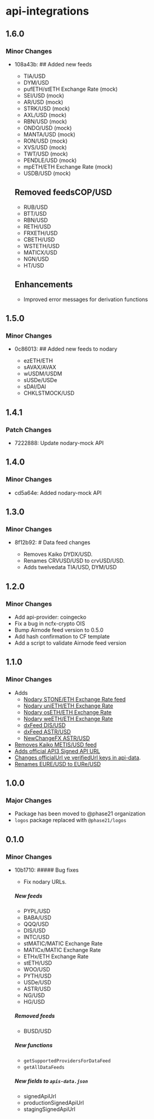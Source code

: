 # api-integrations

## 1.6.0

### Minor Changes

- 108a43b: ## Added new feeds

  - TIA/USD
  - DYM/USD
  - pufETH/stETH Exchange Rate (mock)
  - SEI/USD (mock)
  - AR/USD (mock)
  - STRK/USD (mock)
  - AXL/USD (mock)
  - RBN/USD (mock)
  - ONDO/USD (mock)
  - MANTA/USD (mock)
  - RON/USD (mock)
  - XVS/USD (mock)
  - TWT/USD (mock)
  - PENDLE/USD (mock)
  - mpETH/ETH Exchange Rate (mock)
  - USDB/USD (mock)

  ## Removed feedsCOP/USD

  - RUB/USD
  - BTT/USD
  - RBN/USD
  - RETH/USD
  - FRXETH/USD
  - CBETH/USD
  - WSTETH/USD
  - MATICX/USD
  - NGN/USD
  - HT/USD

  ## Enhancements

  - Improved error messages for derivation functions

## 1.5.0

### Minor Changes

- 0c86013: ## Added new feeds to nodary

  - ezETH/ETH
  - sAVAX/AVAX
  - wUSDM/USDM
  - sUSDe/USDe
  - sDAI/DAI
  - CHKLSTMOCK/USD

## 1.4.1

### Patch Changes

- 7222888: Update nodary-mock API

## 1.4.0

### Minor Changes

- cd5a64e: Added nodary-mock API

## 1.3.0

### Minor Changes

- 8f12b92: # Data feed changes

  - Removes Kaiko DYDX/USD.
  - Renames CRVUSD/USD to crvUSD/USD.
  - Adds twelvedata TIA/USD, DYM/USD

## 1.2.0

### Minor Changes

- Add api-provider: coingecko
- Fix a bug in ncfx-crypto OIS
- Bump Airnode feed version to 0.5.0
- Add hash confirmation to CF template
- Add a script to validate Airnode feed version

## 1.1.0

### Minor Changes

- Adds
  - [Nodary STONE/ETH Exchange Rate feed](https://github.com/api3dao/api-integrations/commit/f448c2b5622cb7d4d5fbd5b92a99d3c10297dec7)
  - [Nodary uniETH/ETH Exchange Rate](https://github.com/api3dao/api-integrations/commit/081a183581cf189350320af36f36ce5320d30bef#diff-9c460aeebfc7ce077854a25c29d28205b90f5d2db5b79f0fb2a67c745676a817)
  - [Nodary osETH/ETH Exchange Rate](https://github.com/api3dao/api-integrations/commit/081a183581cf189350320af36f36ce5320d30bef#diff-9c460aeebfc7ce077854a25c29d28205b90f5d2db5b79f0fb2a67c745676a817)
  - [Nodary weETH/ETH Exchange Rate](https://github.com/api3dao/api-integrations/commit/081a183581cf189350320af36f36ce5320d30bef#diff-9c460aeebfc7ce077854a25c29d28205b90f5d2db5b79f0fb2a67c745676a817)
  - [dxFeed DIS/USD](https://github.com/api3dao/api-integrations/commit/ef3896c6a57aa33dc982132d93d97a5ce361cb6e)
  - [dxFeed ASTR/USD](https://github.com/api3dao/api-integrations/commit/ef3896c6a57aa33dc982132d93d97a5ce361cb6e)
  - [NewChangeFX ASTR/USD](https://github.com/api3dao/api-integrations/commit/ef3896c6a57aa33dc982132d93d97a5ce361cb6e)
- [Removes Kaiko METIS/USD feed](https://github.com/api3dao/api-integrations/commit/ef3896c6a57aa33dc982132d93d97a5ce361cb6e)
- [Adds official API3 Signed API URL](https://github.com/api3dao/api-integrations/commit/590aba96b180d77a20a02e74cdaf3e8f649b0b97)
- [Changes officialUrl ve verifiedUrl keys in api-data](https://github.com/api3dao/api-integrations/commit/a771e79b0c36cdf96564feb0644547c16e7f6af5).
- [Renames EURE/USD to EURe/USD](https://github.com/api3dao/api-integrations/commit/081a183581cf189350320af36f36ce5320d30bef#diff-9c460aeebfc7ce077854a25c29d28205b90f5d2db5b79f0fb2a67c745676a817)

## 1.0.0

### Major Changes

- Package has been moved to @phase21 organization
- `logos` package replaced with `@phase21/logos`

## 0.1.0

### Minor Changes

- 10b1710: ##### Bug fixes

  - Fix nodary URLs.

  ##### New feeds

  - PYPL/USD
  - BABA/USD
  - QQQ/USD
  - DIS/USD
  - INTC/USD
  - stMATIC/MATIC Exchange Rate
  - MATICx/MATIC Exchange Rate
  - ETHx/ETH Exchange Rate
  - stETH/USD
  - WOO/USD
  - PYTH/USD
  - USDe/USD
  - ASTR/USD
  - NG/USD
  - HG/USD

  ##### Removed feeds

  - BUSD/USD

  ##### New functions

  - `getSupportedProvidersForDataFeed`
  - `getAllDataFeeds`

  ##### New fields to `apis-data.json`

  - signedApiUrl
  - productionSignedApiUrl
  - stagingSignedApiUrl
